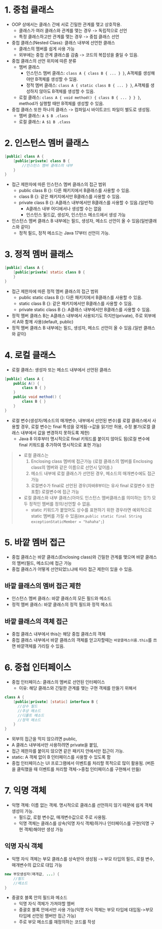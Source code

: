 # 1. 중첩 클래스
- OOP 상에서는 클래스 간에 서로 긴밀한 관계를 맺고 상호작용. 
  - 클래스가 여러 클래스와 관계를 맺는 경우 -> 독립적으로 선언
  - 특정 클래스하고만 관계를 맺는 경우 -> 중첩 클래스 선언
- 중첩 클래스(Nested Class): 클래스 내부에 선언한 클래스
  - 클래스의 멤버를 쉽게 사용 가능
  - 외부에는 중첩 관계 클래스를 감춤 -> 코드의 복잡성을 줄일 수 있음.
- 중첩 클래스의 선언 위치에 따른 분류
  - 멤버 클래스
    - 인스턴스 멤버 클래스: `class A { class B { ... } }`, A객체를 생성해야만 B객체를 생성할 수 있음.
    - 정적 멤버 클래스: `class A { static class B { ... } }`, A객체를 생성하지 않아도 B객체를 생성할 수 있음.
  - 로컬 클래스: `class A { void method() { class B { ... } } }`, method가 실행할 때만 B객체를 생성할 수 있음.
- 중첩 클래스 또한 하나의 클래스 -> 컴파일시 바이트코드 파일이 별도로 생성됨.
  - 멤버 클래스: `A $ B .class`
  - 로컬 클래스: `A $1 B .class`
# 2. 인스턴스 멤버 클래스
```java
[public] class A {
    [public|private] class B {
        //인스턴스 멤버 클래스의 내부
    }
}
```
- 접근 제한자에 따른 인스턴스 멤버 클래스의 접근 범위
  - public class B {}: 다른 패키지에서 B클래스를 사용할 수 있음.
  - class B {}: 같은 패키지에서만 B클래스를 사용할 수 있음.
  - private class B {}: A클래스 내부에서만 B클래스를 사용할 수 있음.(일반적)
    - A클래스 내부 어디에서나 생성할 수는 없음
    - 인스턴스 필드값, 생성자, 인스턴스 메소드에서 생성 가능
- 인스턴스 멤버 클래스 B 내부에는 필드, 생성자, 메소드 선언이 올 수 있음(일반클래스와 같이)
  - 정적 필드, 정적 메소드는 Java 17부터 선언이 가능.
# 3. 정적 멤버 클래스
```java
[public] class A {
    [public|private] static class B {
    }
}
```
- 접근 제한자에 따른 정적 멤버 클래스의 접근 범위
  - public static class B {}: 다른 패키지에서 B클래스를 사용할 수 있음.
  - static class B {}: 같은 패키지에서만 B클래스를 사용할 수 있음.
  - private static class B {}: A클래스 내부에서만 B클래스를 사용할 수 있음.
- 정적 멤버 클래스 B는 A클래스 내부에서 사용되기도 하지만(private), 주로 외부에서 A와 함께 사용(default, public)
- 정적 멤버 클래스 B 내부에는 필드, 생성자, 메소드 선언이 올 수 있음.(일반 클래스와 같이)
# 4. 로컬 클래스
- 로컬 클래스: 생성자 또는 메소드 내부에서 선언된 클래스
```java
[public] class A {
    public A() {
        class B { }
    }
    public void method() {
        class B { }
    }
}
```
- 로컬 변수(생성자/메소드의 매개변수, 내부에서 선언된 변수)를 로컬 클래스에서 사용할 경우, 로컬 변수는 final 특성을 갖게됨->값을 읽기만 허용, 수정 불가(로컬 클래스 내부에서 값을 변경하지 못하도록 제한)  
  - Java 8 이후부터 명시적으로 final 키워드를 붙이지 않아도 됨(로컬 변수에 final 키워드를 추가하여 명시적으로 표현 가능)  
> - 로컬 클래스는 
>   1. Enclosing class 멤버에 접근가능 (로컬 클래스의 멤버를 Enclosing class의 멤버와 같은 이름으로 선언시 덮어씀.)
>   2. 메소드 내부에 로컬 클래스가 선언된 경우, 메소드의 매개변수에도 접근 가능
>   3. 로컬변수가 final로 선언된 경우(자바8부터는 유사 final 로컬변수 또한 포함) 로컬변수에 접근 가능
> - 로컬 클래스와 내부 클래스(아마도 인스턴스 멤버클래스를 의미하는 듯?) 모두 정적인 멤버를 정의/선언할 수 없음.
>   - static 키워드가 붙었어도 상수를 표현하기 위한 경우라면 예외적으로 static 멤버를 가질 수 있음(ex.`public static final String exceptionStaticMember = "hahaha";`) 
# 5. 바깥 멤버 접근
- 중첩 클래스는 바깥 클래스(Enclosing class)와 긴밀한 관계를 맺으며 바깥 클래스의 멤버(필드, 메소드)에 접근 가능
- 중첩 클래스가 어떻게 선언되었느냐에 따라 접근 제한이 있을 수 있음.
## 바깥 클래스의 멤버 접근 제한
- 인스턴스 멤버 클래스: 바깥 클래스의 모든 필드와 메소드
- 정적 멤버 클래스: 바깥 클래스의 정적 필드와 정적 메소드
## 바깥 클래스의 객체 접근
- 중첩 클래스 내부에서 this는 해당 중첩 클래스의 객체
- 중첩 클래스 내부에서 바깥 클래스의 객체를 얻고자할때는 `바깥클래스이름.this`를 쓰면 바깥객체를 가리킬 수 있음.
# 6. 중첩 인터페이스
- 중첩 인터페이스: 클래스의 멤버로 선언된 인터페이스
  - 이유: 해당 클래스와 긴밀한 관계를 맺는 구현 객체를 만들기 위해서
```java
class A {
    [public|private] [static] interface B {
      //상수 필드
      //추상 메소드
      //디폴트 메소드
      //정적 메소드
    }
}
```
- 외부의 접근을 막지 않으려면 public, 
- A 클래스 내부에서만 사용하려면 private을 붙임, 
- 접근 제한자를 붙이지 않으면 같은 패키지 안에서만 접근이 가능.
- static: A 객체 없이 B 인터페이스를 사용할 수 있도록 함
- 중첩 인터페이스는 UI 프로그램에서 이벤트를 처리할 목적으로 많이 활용됨. (버튼을 클릭했을 때 이벤트를 처리할 객체->중첩 인터페이스를 구현해서 만듦)
# 7. 익명 객체
- 익명 객체: 이름 없는 객체. 명시적으로 클래스를 선언하지 않기 때문에 쉽게 객체 생성이 가능.
  - 필드값, 로컬 변수값, 매개변수값으로 주로 사용됨.
  - 익명 객체는 클래스를 상속(익명 자식 객체)하거나 인터페이스를 구현(익명 구현 객체)해야만 생성 가능
## 익명 자식 객체
- 익명 자식 객체는 부모 클래스를 상속받아 생성됨 -> 부모 타입의 필드, 로컬 변수, 매개변수의 값으로 대입 가능
```java
new 부모생성자(매개값, ...) {
    //필드
    //메소드
}
```
- 중괄호 블록 안의 필드와 메소드 
  - 익명 자식 객체가 가져야할 멤버
  - 중괄호 블록 안에서만 사용 가능(익명 자식 객체는 부모 타입에 대입됨->부모 타입에 선언된 멤버만 접근 가능)
  - 주로 부모 메소드를 재정의하는 코드를 작성
  